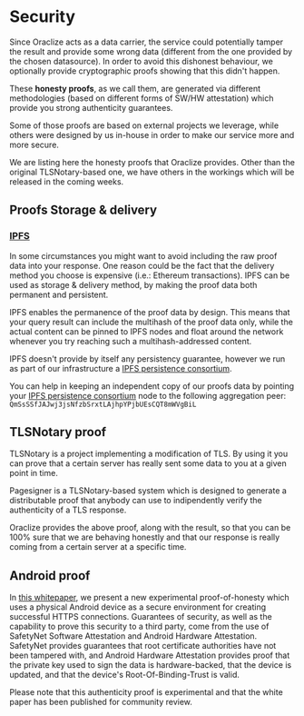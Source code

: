 # Security

Since Oraclize acts as a data carrier, the service could potentially tamper the result and provide some wrong data (different from the one provided by the chosen datasource). In order to avoid this dishonest behaviour, we optionally provide cryptographic proofs showing that this didn't happen.

These **honesty proofs**, as we call them, are generated via different methodologies (based on different forms of SW/HW attestation) which provide you strong authenticity guarantees.

Some of those proofs are based on external projects we leverage, while others were designed by us in-house in order to make our service more and more secure.

We are listing here the honesty proofs that Oraclize provides. Other than the original TLSNotary-based one, we have others in the workings which will be released in the coming weeks.

## Proofs Storage & delivery
### <a href="https://ipfs.io/" target="_blank">IPFS</a>
In some circumstances you might want to avoid including the raw proof data into your response. One reason could be the fact that the delivery method you choose is expensive (i.e.: Ethereum transactions).
IPFS can be used as storage & delivery method, by making the proof data both permanent and persistent.

IPFS enables the permanence of the proof data by design. This means that your query result can include the multihash of the proof data only, while the actual content can be pinned to IPFS nodes and float around the network whenever you try reaching such a multihash-addressed content.

IPFS doesn't provide by itself any persistency guarantee, however we run as part of our infrastructure a <a href="https://github.com/oraclize/ipfs-persistence-consortium" target="_blank">IPFS persistence consortium</a>.

You can help in keeping an independent copy of our proofs data by pointing your <a href="https://github.com/oraclize/ipfs-persistence-consortium" target="_blank">IPFS persistence consortium</a> node to the following aggregation peer: `QmSsSSfJAJwj3jsNfzbSrxtLAjhpYPjbUEsCQT8mWVgBiL`


## TLSNotary proof

TLSNotary is a project implementing a modification of TLS. By using it you can prove that a certain server has really sent some data to you at a given point in time.

Pagesigner is a TLSNotary-based system which is designed to generate a distributable proof that anybody can use to indipendently verify the authenticity of a TLS response.

Oraclize provides the above proof, along with the result, so that you can be 100% sure that we are behaving honestly and that our response is really coming from a certain server at a specific time.

## Android proof

In <a href="http://ipfs.io/ipfs/QmcuVzCVYyYeGuDbUJmSeszGKXYwdBfhJXk6DkiSc5FuZr" target="_blank">this whitepaper</a>, we present a new experimental proof-of-honesty which uses a physical Android device as a secure environment
for creating successful HTTPS connections. Guarantees of security, as well as the capability to prove this security to a third party, come from the use of SafetyNet Software Attestation and Android Hardware Attestation. SafetyNet provides guarantees that root certificate authorities have not been tampered with, and Android Hardware Attestation provides proof that the private key used to sign the data is hardware-backed, that the device is updated, and that the device's Root-Of-Binding-Trust is valid.

<aside class="notice">
Please note that this authenticity proof is experimental and that the white paper has been published for community review.
</aside>

